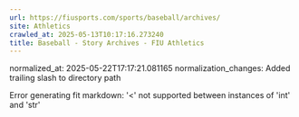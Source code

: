 ```yaml
---
url: https://fiusports.com/sports/baseball/archives/
site: Athletics
crawled_at: 2025-05-13T10:17:16.273240
title: Baseball - Story Archives - FIU Athletics
---
```

normalized_at: 2025-05-22T17:17:21.081165
normalization_changes: Added trailing slash to directory path

Error generating fit markdown: '<' not supported between instances of 'int' and 'str'